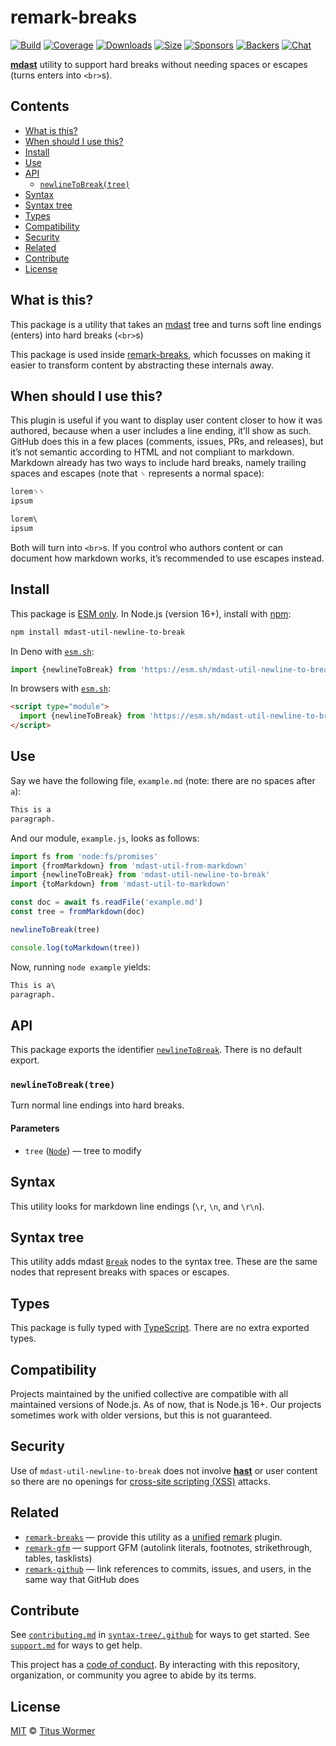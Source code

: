 # remark-breaks

[![Build][build-badge]][build]
[![Coverage][coverage-badge]][coverage]
[![Downloads][downloads-badge]][downloads]
[![Size][size-badge]][size]
[![Sponsors][sponsors-badge]][collective]
[![Backers][backers-badge]][collective]
[![Chat][chat-badge]][chat]

**[mdast][]** utility to support hard breaks without needing spaces or
escapes (turns enters into `<br>`s).

## Contents

*   [What is this?](#what-is-this)
*   [When should I use this?](#when-should-i-use-this)
*   [Install](#install)
*   [Use](#use)
*   [API](#api)
    *   [`newlineToBreak(tree)`](#newlinetobreaktree)
*   [Syntax](#syntax)
*   [Syntax tree](#syntax-tree)
*   [Types](#types)
*   [Compatibility](#compatibility)
*   [Security](#security)
*   [Related](#related)
*   [Contribute](#contribute)
*   [License](#license)

## What is this?

This package is a utility that takes an [mdast][] tree and turns soft line
endings (enters) into hard breaks (`<br>`s)

This package is used inside [remark-breaks][], which focusses on making it
easier to transform content by abstracting these internals away.

## When should I use this?

This plugin is useful if you want to display user content closer to how it was
authored, because when a user includes a line ending, it’ll show as such.
GitHub does this in a few places (comments, issues, PRs, and releases), but it’s
not semantic according to HTML and not compliant to markdown.
Markdown already has two ways to include hard breaks, namely trailing spaces and
escapes (note that `␠` represents a normal space):

```markdown
lorem␠␠
ipsum

lorem\
ipsum
```

Both will turn into `<br>`s.
If you control who authors content or can document how markdown works, it’s
recommended to use escapes instead.

## Install

This package is [ESM only][esm].
In Node.js (version 16+), install with [npm][]:

```sh
npm install mdast-util-newline-to-break
```

In Deno with [`esm.sh`][esmsh]:

```js
import {newlineToBreak} from 'https://esm.sh/mdast-util-newline-to-break@0'
```

In browsers with [`esm.sh`][esmsh]:

```html
<script type="module">
  import {newlineToBreak} from 'https://esm.sh/mdast-util-newline-to-break@0?bundle'
</script>
```

## Use

Say we have the following file, `example.md` (note: there are no spaces after
`a`):

```markdown
This is a
paragraph.
```

And our module, `example.js`, looks as follows:

```js
import fs from 'node:fs/promises'
import {fromMarkdown} from 'mdast-util-from-markdown'
import {newlineToBreak} from 'mdast-util-newline-to-break'
import {toMarkdown} from 'mdast-util-to-markdown'

const doc = await fs.readFile('example.md')
const tree = fromMarkdown(doc)

newlineToBreak(tree)

console.log(toMarkdown(tree))
```

Now, running `node example` yields:

```md
This is a\
paragraph.
```

## API

This package exports the identifier [`newlineToBreak`][api-newline-to-break].
There is no default export.

### `newlineToBreak(tree)`

Turn normal line endings into hard breaks.

#### Parameters

*   `tree` ([`Node`][node])
    — tree to modify

## Syntax

This utility looks for markdown line endings (`\r`, `\n`, and `\r\n`).

## Syntax tree

This utility adds mdast [`Break`][break] nodes to the syntax tree.
These are the same nodes that represent breaks with spaces or escapes.

## Types

This package is fully typed with [TypeScript][].
There are no extra exported types.

## Compatibility

Projects maintained by the unified collective are compatible with all maintained
versions of Node.js.
As of now, that is Node.js 16+.
Our projects sometimes work with older versions, but this is not guaranteed.

## Security

Use of `mdast-util-newline-to-break` does not involve **[hast][]** or user
content so there are no openings for [cross-site scripting (XSS)][xss] attacks.

## Related

*   [`remark-breaks`](https://github.com/remarkjs/remark-breaks)
    — provide this utility as a [unified][] [remark][] plugin.
*   [`remark-gfm`](https://github.com/remarkjs/remark-gfm)
    — support GFM (autolink literals, footnotes, strikethrough, tables,
    tasklists)
*   [`remark-github`](https://github.com/remarkjs/remark-github)
    — link references to commits, issues, and users, in the same way that
    GitHub does

## Contribute

See [`contributing.md`][contributing] in [`syntax-tree/.github`][health] for
ways to get started.
See [`support.md`][support] for ways to get help.

This project has a [code of conduct][coc].
By interacting with this repository, organization, or community you agree to
abide by its terms.

## License

[MIT][license] © [Titus Wormer][author]

<!-- Definitions -->

[build-badge]: https://github.com/syntax-tree/mdast-util-newline-to-break/workflows/main/badge.svg

[build]: https://github.com/syntax-tree/mdast-util-newline-to-break/actions

[coverage-badge]: https://img.shields.io/codecov/c/github/syntax-tree/mdast-util-newline-to-break.svg

[coverage]: https://codecov.io/github/syntax-tree/mdast-util-newline-to-break

[downloads-badge]: https://img.shields.io/npm/dm/mdast-util-newline-to-break.svg

[downloads]: https://www.npmjs.com/package/mdast-util-newline-to-break

[esm]: https://gist.github.com/sindresorhus/a39789f98801d908bbc7ff3ecc99d99c

[size-badge]: https://img.shields.io/bundlephobia/minzip/mdast-util-newline-to-break.svg

[size]: https://bundlephobia.com/result?p=mdast-util-newline-to-break

[sponsors-badge]: https://opencollective.com/unified/sponsors/badge.svg

[backers-badge]: https://opencollective.com/unified/backers/badge.svg

[collective]: https://opencollective.com/unified

[chat-badge]: https://img.shields.io/badge/chat-discussions-success.svg

[chat]: https://github.com/orgs/syntax-tree/discussions

[mdast]: https://github.com/syntax-tree/mdast

[npm]: https://docs.npmjs.com/cli/install

[esmsh]: https://esm.sh

[health]: https://github.com/syntax-tree/.github

[contributing]: https://github.com/syntax-tree/.github/blob/HEAD/contributing.md

[support]: https://github.com/syntax-tree/.github/blob/HEAD/support.md

[coc]: https://github.com/syntax-tree/.github/blob/HEAD/code-of-conduct.md

[license]: license

[author]: https://wooorm.com

[remark-breaks]: https://github.com/remarkjs/remark-breaks

[node]: https://github.com/syntax-tree/mdast#nodes

[xss]: https://en.wikipedia.org/wiki/Cross-site_scripting

[typescript]: https://www.typescriptlang.org

[hast]: https://github.com/syntax-tree/hast

[break]: https://github.com/syntax-tree/mdast#break

[remark]: https://github.com/remarkjs/remark

[api-newline-to-break]: #newlinetobreaktree

[unified]: https://github.com/unifiedjs/unified
